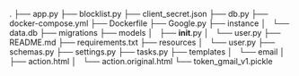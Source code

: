 .
├── app.py
├── blocklist.py
├── client_secret.json
├── db.py
├── docker-compose.yml
├── Dockerfile
├── Google.py
├── instance
│   └── data.db
├── migrations
├── models
│   ├── __init__.py
│   └── user.py
├── README.md
├── requirements.txt
├── resources
│   └── user.py
├── schemas.py
├── settings.py
├── tasks.py
├── templates
│   └── email
│       ├── action.html
│       └── action.original.html
└── token_gmail_v1.pickle

